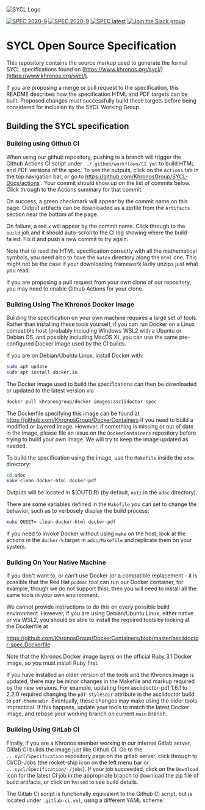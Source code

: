![SYCL Logo](adoc/logos/SYCL_RGB_June16-inkscape-1500.png)

<!-- to update to newer CI when going public ![Build Status](https://api.travis-ci.com/KhronosGroup/SYCL-Docs.svg?branch=master) -->
<!-- to update to newer CI when going public [![SPEC master](https://img.shields.io/badge/SPEC-master-red.svg?logo=adobe-acrobat-reader)](https://khronosgroup.github.io/SYCL-Docs/sycl/sycl.pdf) -->
[![SPEC 2020-9](https://img.shields.io/badge/SPEC-2020--9-orange.svg?logo=adobe-acrobat-reader)](https://www.khronos.org/registry/SYCL/specs/sycl-2020/pdf/sycl-2020.pdf)
[![SPEC 2020-9](https://img.shields.io/badge/SPEC-2020--9-orange.svg?logo=HTML5)](https://www.khronos.org/registry/SYCL/specs/sycl-2020/html/sycl-2020.html)
[![SPEC latest](https://img.shields.io/badge/SPEC-latest-red.svg?logo=adobe-acrobat-reader)](https://github.com/KhronosGroup/SYCL-Docs/actions?query=branch%3ASYCL-2020%2Fmaster+is%3Asuccess)
[![Join the Slack group](https://img.shields.io/badge/chat-on%20slack-blue.svg?logo=slack)](https://khr.io/slack)

# SYCL Open Source Specification

This repository contains the source markup used to generate the
formal SYCL specifications found on
[https://www.khronos.org/sycl/](https://www.khronos.org/sycl/).

If you are proposing a merge or pull request to the specification, this
README describes how the specification HTML and PDF targets can be built.
Proposed changes must successfully build these targets before being
considered for inclusion by the SYCL Working Group.


## Building the SYCL specification


### Building using Github CI

When using our github repository, pushing to a branch will trigger the
Github Actions CI script under `../.github/workflows/CI.yml` to build HTML
and PDF versions of the spec. To see the outputs, click on the `Actions` tab
in the top navigation bar, or go to
https://github.com/KhronosGroup/SYCL-Docs/actions . Your commit should show
up on the list of commits below. Click through to the Actions summary for
that commit.

On success, a green checkmark will appear by the commit name on this page.
Output artifacts can be downloaded as a zipfile from the `Artifacts` section
near the bottom of the page.

On failure, a red `x` will appear by the commit name. Click through to the
`build` job and it should auto-scroll to the CI log showing where the build
failed. Fix it and push a new commit to try again.

Note that to read the HTML specification correctly with all the
mathematical symbols, you need also to have the `katex` directory
along the `html` one. This might not be the case if your downloading
framework lazily unzips just what you read.

If you are proposing a pull request from your own clone of our repository,
you may need to enable Github Actions for your clone.


### Building Using The Khronos Docker Image

Building the specification on your own machine requires a large set of
tools. Rather than installing these tools yourself, if you can run Docker on
a Linux compatible host (probably including Windows WSL2 with a Ubuntu or
Debian OS, and possibly including MacOS X), you can use the same
pre-configured Docker image used by the CI builds.

If you are on Debian/Ubuntu Linux, install Docker with:

```bash
sudo apt update
sudo apt install docker.io
```

The Docker image used to build the specifications can then be downloaded or
updated to the latest version via

```bash
docker pull khronosgroup/docker-images:asciidoctor-spec
```

The Dockerfile specifying this image can be found at
https://github.com/KhronosGroup/DockerContainers if you need to build a
modified or layered image. However, if something is missing or out of date
in the image, please file an issue on the `DockerContainers` repository
before trying to build your own image. We will try to keep the image updated
as needed.

To build the specification using the image, use the `Makefile` inside the
`adoc` directory:

```bash
cd adoc
make clean docker-html docker-pdf
```

Outputs will be located in $(OUTDIR) (by default, `out/` in the `adoc`
directory).

There are some variables defined in the `Makefile` you can set to change the
behavior, such as to verbosely display the build process:

```bash
make QUIET= clean docker-html docker-pdf
```

If you need to invoke Docker without using `make` on the host, look at the
actions in the `docker-%` target in `adoc/Makefile` and replicate them on
your system.


### Building On Your Native Machine

If you don't want to, or can't use Docker (or a compatible replacement - it
is possible that the Red Hat `podman` tool can run our Docker container, for
example, though we do not support this), then you will need to install all
the same tools in your own environment.

We cannot provide instructions to do this on every possible build
environment. However, if you are using Debian/Ubuntu Linux, either native or
via WSL2, you should be able to install the required tools by looking at the
Dockerfile at

https://github.com/KhronosGroup/DockerContainers/blob/master/asciidoctor-spec.Dockerfile

Note that the Khronos Docker image layers on the official Ruby 3.1 Docker
image, so you must install Ruby first.

If you have installed an older version of the tools and the Khronos image is
updated, there may be minor changes in the Makefile and markup required by
the new versions. For example, updating from asciidoctor-pdf 1.6.1 to 2.2.0
required changing the `pdf-stylesdir` attribute in the asciidoctor build to
`pdf-themesdir`. Eventually, these changes may make using the older tools
impractical. If this happens, update your tools to match the latest Docker
image, and rebase your working branch on current `main` branch.


### Building Using GitLab CI

Finally, if you are a Khronos member working in our internal Gitlab server,
Gitlab CI builds the image just like Github CI. Go to the
`...sycl/Specification` repository page on the gitlab server, click through
to CI/CD-Jobs (the rocket-ship icon on the left menu bar or
`...sycl/Specification/-/jobs`). If your job succeeded, click on the
`Download` icon for the latest CI job in the appropriate branch to download
the zip file of build artifacts, or click on `Passed` to see build details.

The Gitlab CI script is functionally equivalent to the Github CI script, but
is located under `.gitlab-ci.yml`, using a different YAML scheme.
